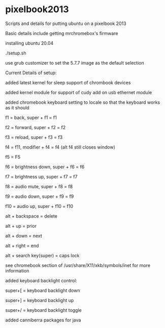 # pixelbook2013
Scripts and details for putting ubuntu on a pixelbook 2013

Basic details include getting mrchromebox's firmware


installing ubuntu 20.04

./setup.sh

use grub customizer to set the 5.7.7 image as the default selection



Current Details of setup:

added latest kernel for sleep support of chrombook devices

added kernel module for support of cudy add on usb ethernet module

added chromebook keyboard setting to locale so that the keyboard works as it should

f1 = back, super + f1 = f1

f2 = forward, super + f2 = f2

f3 = reload, super + f3 = f3

f4 = f11, modifier + f4 = f4 (alt f4 still closes window)

f5 = F5

f6 = brightness down, super + f6 = f6

f7 = brightness up, super + f7 = f7

f8 = audio mute, super + f8 = f8

f9 = audio down, super + f9 = f9

f10 = audio up, super + f10 = f10

alt + backspace = delete

alt + up = prior

alt + down = next

alt + right = end

alt + search key(super) = caps lock

see chromebook section of /usr/share/X11/xkb/symbols/inet for more information

added keyboard backlight control:

super+[ = keyboard backlight down

super+] = keyboard backlight up

super+/ = keyboard backlight toggle



added canniberra packages for java

